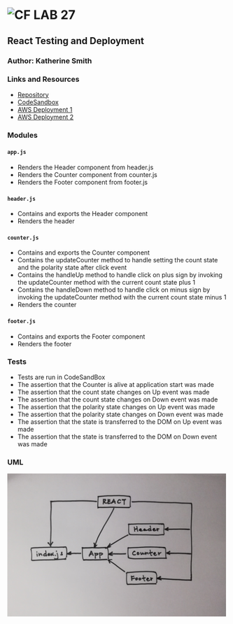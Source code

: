 ![CF](http://i.imgur.com/7v5ASc8.png) LAB 27
=================================================

## React Testing and Deployment

### Author: Katherine Smith

### Links and Resources
* [Repository](https://github.com/ksmith10309/lab-27)
* [CodeSandbox](https://codesandbox.io/s/github/ksmith10309/lab-27)
* [AWS Deployment 1](http://lab-27-katherine.s3-website-us-west-2.amazonaws.com)
* [AWS Deployment 2](http://lab-27-app-deploybucket-1734a32hmy40r.s3-website-us-west-2.amazonaws.com)

### Modules
#### `app.js`
- Renders the Header component from header.js
- Renders the Counter component from counter.js
- Renders the Footer component from footer.js

#### `header.js`
- Contains and exports the Header component
- Renders the header

#### `counter.js`
- Contains and exports the Counter component
- Contains the updateCounter method to handle setting the count state and the polarity state after click event
- Contains the handleUp method to handle click on plus sign by invoking the updateCounter method
with the current count state plus 1
- Contains the handleDown method to handle click on minus sign by invoking the updateCounter method with the current count state minus 1
- Renders the counter

#### `footer.js`
- Contains and exports the Footer component
- Renders the footer

### Tests
* Tests are run in CodeSandBox
* The assertion that the Counter is alive at application start was made
* The assertion that the count state changes on Up event was made
* The assertion that the count state changes on Down event was made
* The assertion that the polarity state changes on Up event was made
* The assertion that the polarity state changes on Down event was made
* The assertion that the state is transferred to the DOM on Up event was made
* The assertion that the state is transferred to the DOM on Down event was made

### UML
<img src="./public/lab-27.jpg" alt="lab-27.jpg" width="500px">